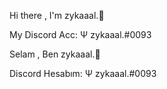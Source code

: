 Hi there , I'm zykaaal.👋

<p align="left"></p>
My Discord Acc: Ψ zykaaal.#0093

<p align="left"></p>
Selam , Ben zykaaal.👋

<p align="left"></p>
Discord Hesabım: Ψ zykaaal.#0093

